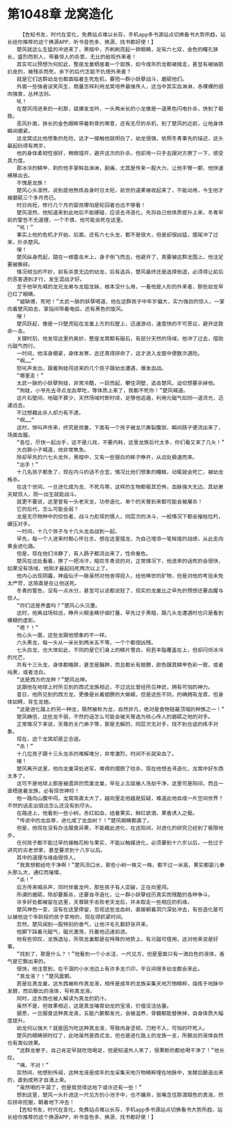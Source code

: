 # 第1048章 龙窝造化
        【告知书友，时代在变化，免费站点难以长存，手机app多书源站点切换看书大势所趋，站长给你推荐的这个换源APP，听书音色多、换源、找书都好使！】
       楚风就这么生猛的冲进来了，黑暗中，齐刷刷亮起一排眼睛，足有六七双，金色的瞳孔狭长，盛烈而刺人，带着惊人的杀意，无比的敌视外来者！
       其实可以预想为何如此，整座龙巢栖居着一个部族，如今成年的龙都被擒走，甚至有被抽筋扒皮的，被残杀而死，余下的后代怎能不仇恨外来者？
       就是它们这群幼龙也都面临着生死危机，要陪一群小妖孽战斗，磨砺他们。
       外面一些强者谈笑风生，商量怎样利用龙窝培养最强传人，这当中其实血淋淋，赤裸裸的弱肉强食，丛林法则。
       吼！
       在楚风闯进来的一刹那，就爆发龙吟，一头两米长的小龙像是一道黑色闪电扑杀，快到了极致。
       恶风扑面，狭长的金色眼眸带着刺骨的寒意，还有无尽的杀机，到了楚风的近前，让他身体瞬间绷紧。
       这龙窝远比他想象的危险，这才一接触他就明白了，幼龙很强，依照冬青事先的描述，这头最起码得有两岁。
       他的身体柔韧性很好，稍微错开，避开这次的扑杀，但却用一只手去跟对方擦了一下，感受其力度。
       那冰冷的鳞甲，刺的他手掌鲜血淋淋，剧痛，尤其是传来一股大力，让他手臂一颤，他快速横移出去。
       不愧是龙族！
       楚风心头凛然，说到底他熬炼自身时日太短，前世的道果被收起来了，不能动用，今生他才被磨砺三个多月而已。
       时日尚短，修行几个月的婴孩哪怕是轮回者也远不够看！
       楚风凛然，他知道来到此地后不能硬碰，应该去寻造化，先将自己他体质提升上来，冬青早前的警告不无道理，一个不慎，他可能会死在这里。
       “吼！”
       事实上他的危机才开始，后面，还有六七头龙，都不是很大，但是却很凶猛，摆尾冲了过来，扑杀楚风。
       嗖！
       楚风纵身而起，踏在一根雷击木上，身子倒飞而去，他避开了，真要被这群龙围上，他注定要被撕碎。
       情况相当的不妙，前有杀意无边的幼龙，后有追兵，楚风最终还是选择倒退，必须得让前后的恶客遇到才行，发生混战才好。
       至于他早先喊的龙兄龙弟与龙姐龙妹，根本没什么用，一看他是人形的外来者，那些幼龙早已红了眼睛。
       “姬缺德，死吧！”太武一脉的妖孽喝道，他在这群孩子中年岁偏大，实力强劲的惊人，一掌向着楚风拍去，掌指间带着电弧，还有黑色的旋风。
       嗖！
       楚风跃起，像是一只壁虎贴在龙巢上方的石壁上，迅速游动，速度快的不可思议，避开这致命一击。
       关键时刻，他发现这里的奥妙，整座龙窝都有磁石，有部分天然的场域，他冲了过去，借助元磁气而行。
       一时间，他浑身绷紧，身体发寒，这还真得拼命了，这才进入龙窟中便数次遇险。
       “啊……”
       怒吼声发出，跟着狗娃闯进来的几个孩子跟幼龙遭遇，爆发血战。
       “哪里走！”
       太武一脉的小妖孽狗娃，非常冷酷，一跃而起，攀住洞壁，追击楚风，迫切想要杀掉他。
       “狗娃，小爷先去寻点龙血草吃，等体质上来了，我都不死你！”楚风喊道。
       这片石壁间，地磁不算少，天然场域时断时续，足够他逃遁，利用元磁气如同一道流光，迅速远去。
       不过想藉此杀人却力有不逮。
       “啊……”
       这时，惨叫声传来，终究是孩童，下面有一个孩子被龙爪撕裂腹部，瞬间肠子便流出来了，场面血腥。
       “各位，尽快一起出手，这不是儿戏，不要内耗，这里龙族后代太多，你们看又来了几头！”
       大白胖小子喊道，他非常焦急。
       除却早先的六七头龙外，黑暗中，又有一些银白的眸子睁开，从远处极速而来。
       “出手！”
       十几名孩子都急了，现在内斗的话不合宜，情况比他们想象的糟糕，动辄就会死亡，被幼龙格杀。
       在这个世间，一旦进化成为龙、不死鸟等，这样的生物都极其恐怖，血脉强大无边，其幼崽天赋惊人，刚一出生就能战斗。
       就更不要说，这里曾有一头老天龙，功参造化，单个的天尊到来都可能会被屠杀！
       它的后代，怎么可能会弱？
       龙是无尽物种中的佼佼者，战斗力彪悍的慑人，同层次的决斗，一般情况下都会摧枯拉朽，碾压对手。
       一时间，十几个孩子与十几头龙血战到一起。
       早先，每一个人进来时都心怀壮志，想在这里猎龙，为自己增添一笔辉煌的战绩，从此走向黄金进化路。
       但是，现在他们冷静了，有人肠子都流出来了，性命垂危。
       楚风在远处看着，擦了一把冷汗，暗叹冬青说的对，正常情况下，他进来的话死的会很快，如果没有场域，他刚才最起码死两次以上了。
       他内心出现阴霾，神庙仙子一脉虽然对他舍得投入，给他稀世的矿物，但是对他的考验未免太严苛，这简直是在让他送死。
       冬青的警告，没有一点水分，甚至可以说都说轻了，现实的龙巢比之早先的预想还要血腥与惊人。
       “你们这是养蛊吗？”楚风心头沉重。
       这时，他离战场较远，睁开火眼金睛仔细打量，早先过于黑暗，跟几头龙遭遇时也只是看到模糊的虚影。
       “嗯？！”
       他心头一震，这些龙跟他想象的不一样。
       六头黑龙，每一头从一米长到两米五不等，一个个都很凶残。
       七头白龙，也大体如此，不同的是它们身上的鳞片雪白，宛若羊脂覆盖在上，但却闪烁冰冷的光芒。
       共有十三头龙，身体都略胖，甚至是臃肿，而且都长有翅膀，颜色跟其鳞甲色彩一致，或者纯黑，或者洁白。
       “这是西方的龙种？”楚风出神。
       这跟他在地球上时所见到的西式龙族相近，不过远比曾经所见神武，拥有可怕的神力。
       昔日，他所见到的西方龙，更像是长着翅膀的大蜥蜴，但是这些不同，的确拥有龙首，但身体如鳄，背生龙翅。
       “这是进化路上的另一种龙，既然被称为龙，自然非凡，绝对是食物链最顶端的种族之一！”
       楚风确信，这些龙不弱，不然的话怎么可能会被天尊选为核心传人的磨砺之地的对手。
       正常情况下来说，天尊的关门弟子等，那是无解的，同层次无对手，找不到合适的练手对象。
       现在，这个龙窝却是正合适。
       “杀！”
       十几位孩子跟十三头龙杀的难解难分，非常激烈，时间不长就染血了。
       嗖！
       楚风离开这里，他向龙巢深处进军，难得的摆脱了绞杀，现在他想去寻造化，龙窝中好东西太多了。
       这可不是地球上那座被遗弃的荒废龙巢，早在上古就被人洗劫干净，这里可是阳间，而且一直栖居着龙族，必有惊世神珍！
       他一路向山腹中闯，龙窝简直太大了，越向里走他越是狐疑，难道此地自成一片空间世界？不然的话走出很远怎么还没有到尽头。
       在路途上，他看到一些小树，赤红如血，结着果实，鲜红欲滴，果香诱人之极。
       “传说中的龙血草，进化成了龙血树？！”楚风眼睛都直了。
       但是，他现在没有办法服食异果，不能藉此进化，在这阳间，对进化的研究已经到了极限地步。
       任何孩子都不能过早的接触花粉与果实，不能以触媒进化，必须要到十六岁以后，一些过于讲究的古老世家，甚至要求到十八岁以后。
       其中的道理与缘由很惊人。
       “我真想都给吃干净啊！”楚风流口水，那些小树一株又一株，都不过一米高，果实都婴儿拳头那么大，通红而璀璨。
       “杀！”
       后方传来喊杀声，同时伴着龙吟，那些孩子有人突破，正在向里闯。
       所谓的磨砺，除却要厮杀，还要自寻造化，让一群小妖孽经历真实而残酷的各种争斗。
       许多好处都被留在这里，天尊联手击败老天龙后，并未取走一些相应的机缘。
       楚风神色一变，没有在这里停留，忽视这些龙血树，直接朝着洞穴深处冲去，有些造化是可以被他这个年龄段的孩子享用的，现在得抓紧时间。
       忽然，楚风闻到一股特别的香气，让他汗毛孔都舒张开来。
       他脚下踩着元磁气，磁光激荡，托着他迅速前进。
       他有些惊叹，龙族选址，所筑龙巢都是在特殊的地势上，有元磁可借用，这对他来说是好事。
       “找到了，那是什么？！”他看到一个小水洼，一尺见方，但是里面只有一滴白色的液体，香气是它飘出来的。
       很快，他注意到，在干涸的小水池边上有许多龙爪印，平日间很多幼龙都会来此。
       “真龙液？！”楚风震颤。
       若是在真龙巢，这东西被称作真龙液，相传是成年的龙族采集天地万物精粹，熔炼于地脉中发酵，而后酿出的液体，号称真龙液。
       同时，这东西也被人解读为真龙的奶汁。
       虽然不是，但效果相近，这是真龙哺育幼龙的宝液，价值没法估量。
       据悉，一旦服食这种真龙液，五脏六腑都发光，会被滋养，骨髓都能替换掉，自身体质大幅度提升。
       幼龙何以强大？就是因为吃这种真龙液，导致肉身坚韧，刀枪不入，可怕的吓死人。
       楚风的眼睛顿时红了，此地虽然是西式龙，但也是进化路上的龙族一支，所酿出的液体自然也有类似效果。
       “这群龙崽子，自己肯定早就吃饱喝足，但是知道外人来了，很果断的都给喝干净了！”他长叹。
       “咦，不对！”
       突然间，他想到传闻，这种龙液是成年的龙采集天地万物精粹埋在地脉中，发酵后酿造出来的，直到成熟才自涌上来。
       “虽然喝的干涸了，但是我觉得这地下或许还有一些！”
       想到这里，楚风一头扑进这一尺见方的小池子中，也不嫌弃，张嘴含住那滴银色的真液，然后拼命挖掘，朝着地下冲去！
       【告知书友，时代在变化，免费站点难以长存，手机app多书源站点切换看书大势所趋，站长给你推荐的这个换源APP，听书音色多、换源、找书都好使！】